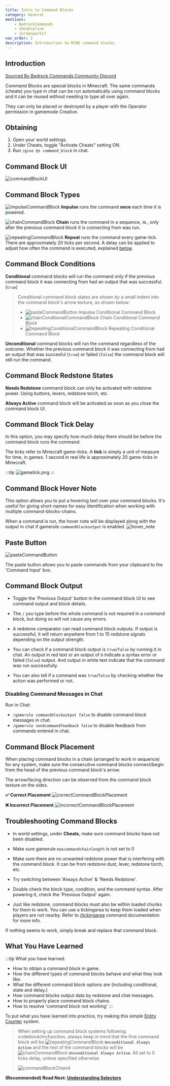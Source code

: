 ```yaml
---
title: Intro to Command Blocks
category: General
mentions:
    - BedrockCommands
    - zheaEvyline
    - jordanparki7
nav_order: 1
description: Introduction to MCBE command blocks.
---
```


## Introduction

[Sourced By Bedrock Commands Community Discord](https://discord.gg/SYstTYx5G5)

Command Blocks are special blocks in Minecraft. The same commands (cheats) you type in chat can be run automatically using command blocks and it can be reused without needing to type all over again.

They can only be placed or destroyed by a player with the Operator permission in gamemode Creative.

## Obtaining

1. Open your world settings.
2. Under Cheats, toggle "Activate Cheats" setting ON.
3. Run `/give @s command_block` in chat.

## Command Block UI

![commandBlockUI](/assets/images/commands/commandBlockUI.png)

## Command Block Types

![impulseCommandBlock](/assets/images/commands/impulseCommandBlock.png) **Impulse** runs the command **once** each time it is powered.

![chainCommandBlock](/assets/images/commands/chainCommandBlock.png) **Chain** runs the command in a sequence, ie., only after the previous command block it is connecting from was run.

![repeatingCommandBlock](/assets/images/commands/repeatingCommandBlock.png) **Repeat** runs the command every game-tick. There are approximately 20 ticks per second. A delay can be applied to adjust how often the command is executed, explained [below](/commands/intro-to-command-blocks#command-block-tick-delay).

## Command Block Conditions

**Conditional** command blocks will run the command only if the previous command block it was connecting from had an output that was successful. (`true`)

> Conditional command block states are shown by a small indent into the command block's arrow texture, as shown below:
>
> -   ![pasteCommandButton](/assets/images/commands/impulseConditionalCommandBlock.png) Impulse Conditional Command Block
> -   ![chainConditionalCommandBlock](/assets/images/commands/chainConditionalCommandBlock.png) Chain Conditional Command Block
> -   ![repeatingConditionalCommandBlock](/assets/images/commands/repeatingConditionalCommandBlock.png) Repeating Conditional Command Block

**Unconditional** command blocks will run the command regardless of the outcome. Whether the previous command block it was connecting from had an output that was succesful (`true`) or failed (`false`) the command block will still run the command.

## Command Block Redstone States

**Needs Redstone** command block can only be activated with redstone power. Using buttons, levers, redstone torch, etc.

**Always Active** command block will be activated as soon as you close the command block UI.

## Command Block Tick Delay

In this option, you may specify how much delay there should be before the command block runs the command.

The ticks refer to Minecraft game-ticks. A **tick** is simply a unit of measure for time, in games. 1 second in real life is approximately 20 game-ticks in Minecraft.

:::tip
![gametick.png](/assets/images/commands/gametick.png)
:::

## Command Block Hover Note

This option allows you to put a hovering text over your command blocks. It's useful for giving short-names for easy identification when working with multiple command-blocks-chains.

When a command is run, the hover note will be displayed along with the output in chat if gamerule `commandblockoutput` is enabled.
![hover_note](/assets/images/commands/hover_note.png)

## Paste Button

![pasteCommandButton](/assets/images/commands/pasteCommandButton.png)

The paste button allows you to paste commands from your clipboard to the 'Command Input' box.

## Command Block Output

-   Toggle the 'Previous Output' button in the command block UI to see command output and block details.

-   The `/` you type before the whole command is not required in a command block, but doing so will not cause any errors.

-   A redstone comparator can read command block outputs. If output is successful, it will return anywhere from 1 to 15 redstone signals depending on the output strength.

-   You can check if a command block output is `true`/`false` by running it in chat. An output in red text or an output of `0` indicate a syntax error or failed (`false`) output. And output in white text indicate that the command was run successfully.

-   You can also tell if a command was `true`/`false` by checking whether the action was performed or not.

### Disabling Command Messages in Chat

Run in Chat:

-   `/gamerule commandblockoutput false` to disable command block messages in chat.
-   `/gamerule sendcommandfeedback false` to disable feedback from commands entered in chat.

## Command Block Placement

When placing command blocks in a chain (arranged to work in sequence) for any system, make sure the consecutive command blocks connect/begin from the head of the previous command block's arrow.

The arrow/facing direction can be observed from the command block texture on the sides.

**✅ Correct Placement**
![correctCommandBlockPlacement](/assets/images/commands/correctCommandBlockPlacement.png)

**❌ Incorrect Placement**
![incorrectCommandBlockPlacement](/assets/images/commands/incorrectCommandBlockPlacement.png)

## Troubleshooting Command Blocks

-   In world settings, under **Cheats**, make sure command blocks have not been disabled.

-   Make sure gamerule `maxcommandchainlength` is not set to 0

-   Make sure there are no unwanted redstone power that is interfering with the command block. It can be from redstone dust, lever, redstone torch, etc.

-   Try switching between 'Always Active' & 'Needs Redstone'.

-   Double check the block type, condition, and the command syntax. After powering it, check the 'Previous Output' again.

-   Just like redstone, command blocks must also be within loaded chunks for them to work. You can use a tickingarea to keep them loaded when players are not nearby. Refer to [/tickingarea](https://learn.microsoft.com/en-us/minecraft/creator/documents/tickingareacommand) command documentation for more info.

If nothing seems to work, simply break and replace that command block.

## What You Have Learned

:::tip What you have learned:

-   How to obtain a command block in game.
-   How the different types of command blocks behave and what they look like.
-   What the different command block options are (including conditional, state and delay.)
-   How command blocks output data by redstone and chat messages.
-   How to properly place command block chains.
-   How to resolve 'command block not working'
    :::

To put what you have learned into practice, try making this simple [Entity Counter](/commands/entity-counter) system.

> When setting up command block systems following codeblock/mcfunction, always keep in mind that the first command block will be ![repeatingCommandBlock](/assets/images/commands/repeatingCommandBlock.png) **`Unconditional Always Active`** and the rest of the command blocks will be ![chainCommandBlock](/assets/images/commands/chainCommandBlock.png) **`Unconditional Always Active`**. All set to 0 ticks delay, unless specified otherwise.
>
> ![commandBlockChain4](/assets/images/commands/commandBlockChain/4.png)

**(Recommended) Read Next: [Understanding Selectors](/commands/selectors)**
